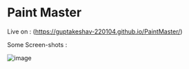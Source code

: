 # Paint Master

Live on : (https://guptakeshav-220104.github.io/PaintMaster/)

Some Screen-shots : 

![image](https://github.com/GuptaKeshav-220104/PaintMaster/assets/141413084/6f21e0bd-ee98-4ee3-86c4-297bf9a5a85a)

